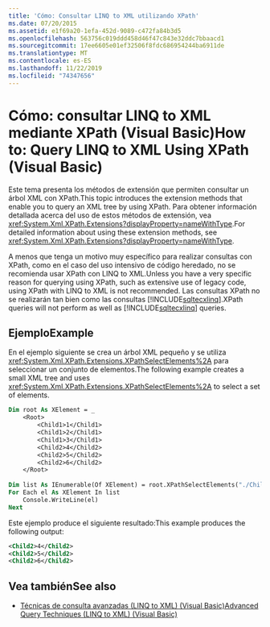 ```yaml
---
title: 'Cómo: Consultar LINQ to XML utilizando XPath'
ms.date: 07/20/2015
ms.assetid: e1f69a20-1efa-452d-9089-c472fa84b3d5
ms.openlocfilehash: 563756c019ddd458d46f47c843e32ddc7bbaacd1
ms.sourcegitcommit: 17ee6605e01ef32506f8fdc686954244ba6911de
ms.translationtype: MT
ms.contentlocale: es-ES
ms.lasthandoff: 11/22/2019
ms.locfileid: "74347656"
---
```

# <a name="how-to-query-linq-to-xml-using-xpath-visual-basic"></a><span data-ttu-id="52b01-102">Cómo: consultar LINQ to XML mediante XPath (Visual Basic)</span><span class="sxs-lookup"><span data-stu-id="52b01-102">How to: Query LINQ to XML Using XPath (Visual Basic)</span></span>
<span data-ttu-id="52b01-103">Este tema presenta los métodos de extensión que permiten consultar un árbol XML con XPath.</span><span class="sxs-lookup"><span data-stu-id="52b01-103">This topic introduces the extension methods that enable you to query an XML tree by using XPath.</span></span> <span data-ttu-id="52b01-104">Para obtener información detallada acerca del uso de estos métodos de extensión, vea <xref:System.Xml.XPath.Extensions?displayProperty=nameWithType>.</span><span class="sxs-lookup"><span data-stu-id="52b01-104">For detailed information about using these extension methods, see <xref:System.Xml.XPath.Extensions?displayProperty=nameWithType>.</span></span>  
  
 <span data-ttu-id="52b01-105">A menos que tenga un motivo muy específico para realizar consultas con XPath, como en el caso del uso intensivo de código heredado, no se recomienda usar XPath con LINQ to XML.</span><span class="sxs-lookup"><span data-stu-id="52b01-105">Unless you have a very specific reason for querying using XPath, such as extensive use of legacy code, using XPath with LINQ to XML is not recommended.</span></span> <span data-ttu-id="52b01-106">Las consultas XPath no se realizarán tan bien como las consultas [!INCLUDE[sqltecxlinq](~/includes/sqltecxlinq-md.md)].</span><span class="sxs-lookup"><span data-stu-id="52b01-106">XPath queries will not perform as well as [!INCLUDE[sqltecxlinq](~/includes/sqltecxlinq-md.md)] queries.</span></span>  
  
## <a name="example"></a><span data-ttu-id="52b01-107">Ejemplo</span><span class="sxs-lookup"><span data-stu-id="52b01-107">Example</span></span>  
 <span data-ttu-id="52b01-108">En el ejemplo siguiente se crea un árbol XML pequeño y se utiliza <xref:System.Xml.XPath.Extensions.XPathSelectElements%2A> para seleccionar un conjunto de elementos.</span><span class="sxs-lookup"><span data-stu-id="52b01-108">The following example creates a small XML tree and uses <xref:System.Xml.XPath.Extensions.XPathSelectElements%2A> to select a set of elements.</span></span>  
  
```vb  
Dim root As XElement = _  
    <Root>  
        <Child1>1</Child1>  
        <Child1>2</Child1>  
        <Child1>3</Child1>  
        <Child2>4</Child2>  
        <Child2>5</Child2>  
        <Child2>6</Child2>  
    </Root>  
  
Dim list As IEnumerable(Of XElement) = root.XPathSelectElements("./Child2")  
For Each el As XElement In list  
    Console.WriteLine(el)  
Next  
```  
  
 <span data-ttu-id="52b01-109">Este ejemplo produce el siguiente resultado:</span><span class="sxs-lookup"><span data-stu-id="52b01-109">This example produces the following output:</span></span>  
  
```xml  
<Child2>4</Child2>  
<Child2>5</Child2>  
<Child2>6</Child2>  
```  
  
## <a name="see-also"></a><span data-ttu-id="52b01-110">Vea también</span><span class="sxs-lookup"><span data-stu-id="52b01-110">See also</span></span>

- [<span data-ttu-id="52b01-111">Técnicas de consulta avanzadas (LINQ to XML) (Visual Basic)</span><span class="sxs-lookup"><span data-stu-id="52b01-111">Advanced Query Techniques (LINQ to XML) (Visual Basic)</span></span>](../../../../visual-basic/programming-guide/concepts/linq/advanced-query-techniques-linq-to-xml.md)
